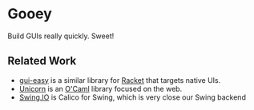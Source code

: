 # Gooey

Build GUIs really quickly. Sweet!


## Related Work

- [gui-easy](https://docs.racket-lang.org/gui-easy/index.html) is a similar library for [Racket](https://www.racket-lang.org/) that targets native UIs.
- [Unicorn](https://github.com/art-w/unicorn) is an [O'Caml](https://ocaml.org/) library focused on the web.
- [Swing.IO](https://thedrawingcoder-gamer.github.io/Swing.IO/) is Calico for Swing, which is very close our Swing backend
